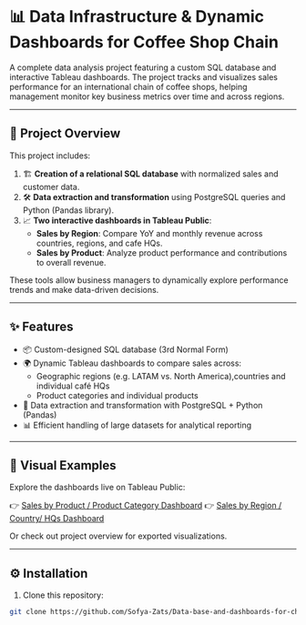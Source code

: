 # 📊 Data Infrastructure & Dynamic Dashboards for Coffee Shop Chain

A complete data analysis project featuring a custom SQL database and interactive Tableau dashboards. The project tracks and visualizes sales performance for an international chain of coffee shops, helping management monitor key business metrics over time and across regions.

---

## 🚀 Project Overview

This project includes:      

1. 🏗️ **Creation of a relational SQL database** with normalized sales and customer data.
2. 🛠️ **Data extraction and transformation** using PostgreSQL queries and Python (Pandas library).
3. 📈 **Two interactive dashboards in Tableau Public**:
   - **Sales by Region**: Compare YoY and monthly revenue across countries, regions, and cafe HQs.
   - **Sales by Product**:    Analyze product performance and contributions to overall revenue.

These tools allow business managers to dynamically explore performance trends and make data-driven decisions.

---

## ✨ Features

- 📦 Custom-designed SQL database (3rd Normal Form)
- 🌍 Dynamic Tableau dashboards to compare sales across:
  - Geographic regions (e.g. LATAM vs. North America),countries and individual café HQs
  - Product categories and individual products
- 🧹 Data extraction and transformation with PostgreSQL + Python (Pandas)
- 📊 Efficient handling of large datasets for analytical reporting

---

## 📸 Visual Examples

Explore the dashboards live on Tableau Public:

👉 [Sales by Product / Product Category Dashboard](https://public.tableau.com/views/DashboardsforchainofCoffeeshops/Salesbyproductproductcategory?:language=en-US&:sid=&:redirect=auth&:display_count=n&:origin=viz_share_link)
 👉 [Sales by Region / Country/ HQs Dashboard](https://public.tableau.com/app/profile/sofya.zats8791/viz/DashboardforchainofCoffeeshops_Sales_by_region_country_venue/Salesbyregioncountryvenue)

Or check out project overview for exported visualizations.

---

## ⚙️ Installation

1. Clone this repository:
```bash
git clone https://github.com/Sofya-Zats/Data-base-and-dashboards-for-chain-of-coffee-shops.git

